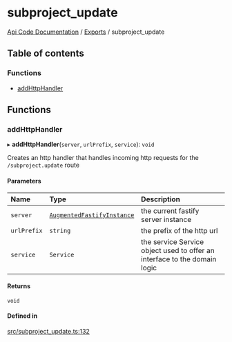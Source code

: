 # subproject\_update
 
[Api Code Documentation](../README.md) / [Exports](../modules.md) / subproject\_update

## Table of contents

### Functions

- [addHttpHandler](subproject_update.md#addhttphandler)

## Functions

### addHttpHandler

▸ **addHttpHandler**(`server`, `urlPrefix`, `service`): `void`

Creates an http handler that handles incoming http requests for the `/subproject.update` route

#### Parameters

| Name | Type | Description |
| :------ | :------ | :------ |
| `server` | [`AugmentedFastifyInstance`](../interfaces/types.AugmentedFastifyInstance.md) | the current fastify server instance |
| `urlPrefix` | `string` | the prefix of the http url |
| `service` | `Service` | the service Service object used to offer an interface to the domain logic |

#### Returns

`void`

#### Defined in

[src/subproject_update.ts:132](https://github.com/openkfw/TruBudget/blob/a06c11b/api/src/subproject_update.ts#L132)
